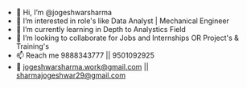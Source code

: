 - 👋 Hi, I’m @jogeshwarsharma
- 👀 I’m interested in role's like Data Analyst | Mechanical Engineer  
- 🌱 I’m currently learning in Depth to Analystics Field 
- 💞️ I’m looking to collaborate for Jobs and Internships OR Project's & Training's
- 📫 Reach me  9888343777 || 9501092925
- 📩 jogeshwarsharma.work@gmail.com || sharmajogeshwar29@gmail.com
  

<!---
jogeshwarsharma/jogeshwarsharma is a ✨ special ✨ repository because its `README.md` (this file) appears on your GitHub profile.
You can click the Preview link to take a look at your changes.
--->
